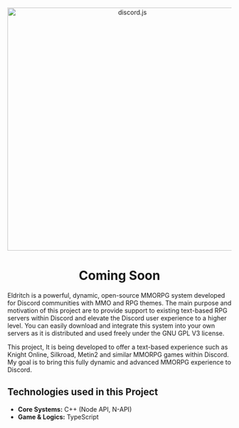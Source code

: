 <div align="center">
	<br />
	<p>
		<a href="https://discord.js.org"><img src="https://gcdnb.pbrd.co/images/fbGWaLAN3VTe.png?o=1" width="546" alt="discord.js" /></a>
	</p>
</div>

<div align="center">
	<h1>Coming Soon</h1>
</div>


Eldritch is a powerful, dynamic, open-source MMORPG system developed for Discord communities with MMO and RPG themes. The main purpose and motivation of this project are to provide support to existing text-based RPG servers within Discord and elevate the Discord user experience to a higher level. You can easily download and integrate this system into your own servers as it is distributed and used freely under the GNU GPL V3 license.

This project, It is being developed to offer a text-based experience such as Knight Online, Silkroad, Metin2 and similar MMORPG games within Discord. My goal is to bring this fully dynamic and advanced MMORPG experience to Discord.


## Technologies used in this Project
- **Core Systems:** C++ (Node API, N-API)
- **Game & Logics:** TypeScript

